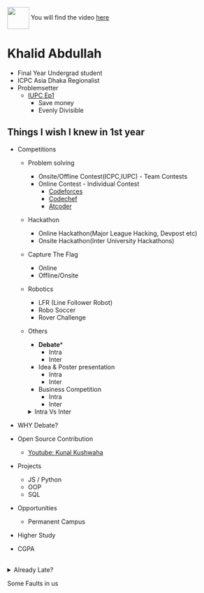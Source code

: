 <img align = "center" src = "https://cdn.dribbble.com/users/1369921/screenshots/3699553/media/632fe87d30ef9413a3512dd317727b8b.gif" width = "50px"> You will find the video [here](https://youtu.be/I_G102qz_pk)

# Khalid Abdullah
- Final Year Undergrad student
- ICPC Asia Dhaka Regionalist
- Problemsetter
  - [IUPC Ep1](https://toph.co/arena?practice=64765afcd47a320767c000cf#!/p/6473fe50d47a320767bfcdb8)
    - Save money
    - Evenly Divisible


## Things I wish I knew in 1st year


- Competitions
  - Problem solving
    - Onsite/Offline Contest(ICPC,IUPC) - Team Contests
    - Online Contest - Individual Contest
      - [Codeforces](https://codeforces.com)
      - [Codechef](https://codechef.com)
      - [Atcoder](https://atcoder.jp)

  - Hackathon
    - Online Hackathon(Major League Hacking, Devpost etc)
    - Onsite Hackathon(Inter University Hackathons)

   - Capture The Flag
     - Online
     - Offline/Onsite
   - Robotics
     - LFR (Line Follower Robot)
     - Robo Soccer
     - Rover Challenge
   - Others
     - **Debate***
       - Intra
       - Inter
     - Idea & Poster presentation
       - Intra
       - Inter
     - Business Competition
       - Intra
       - Inter  
      <details><summary>Intra Vs Inter</summary>
     Intra : Internal <br>
     Inter : External
     </details>

- WHY Debate?
       
- Open Source Contribution
  - [Youtube: Kunal Kushwaha](https://youtube.com/@KunalKushwaha?si=O2JbR6DLmXpGFWYp)
  
- Projects
  - JS / Python
  - OOP
  - SQL
- Opportunities
  - Permanent Campus

- Higher Study
- CGPA
 
<br>
  <details>
    <summary>Already Late?</summary>
    6 months bootcamp
    
- Ready Enough?
  - Attention Span
  - Time Management 
  </details>


Some Faults in us
